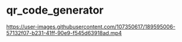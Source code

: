 # qr_code_generator



https://user-images.githubusercontent.com/107350617/189595006-57132f07-b231-41ff-90e9-f545d63918ad.mp4

